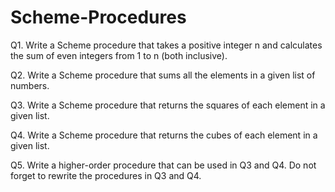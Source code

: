 # Scheme-Procedures

Q1. Write a Scheme procedure that takes a positive integer n and calculates the sum of even integers from 1 to n (both inclusive).

Q2. Write a Scheme procedure that sums all the elements in a given list of numbers.

Q3. Write a Scheme procedure that returns the squares of each element in a given list.

Q4. Write a Scheme procedure that returns the cubes of each element in a given list.

Q5. Write a higher-order procedure that can be used in Q3 and Q4. Do not forget to rewrite the procedures in Q3 and Q4.
